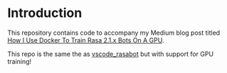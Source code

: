 # Introduction

This repository contains code to accompany my Medium blog post titled [How I Use Docker To Train Rasa 2.1.x Bots On A GPU](https://medium.com/towards-artificial-intelligence/how-i-use-docker-to-train-rasa-2-1-x-bots-on-a-gpu-442cd9d31d67).

This repo is the same the as [vscode_rasabot](https://github.com/hsm207/vscode_rasabot) but with support for GPU training!
